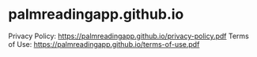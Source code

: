 # palmreadingapp.github.io

Privacy Policy: https://palmreadingapp.github.io/privacy-policy.pdf
Terms of Use: https://palmreadingapp.github.io/terms-of-use.pdf
